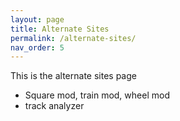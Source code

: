 ```yaml
---
layout: page
title: Alternate Sites
permalink: /alternate-sites/
nav_order: 5
---
```


This is the alternate sites page

- Square mod, train mod, wheel mod
- track analyzer